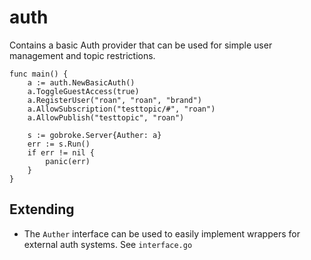 # auth
Contains a basic Auth provider that can be used for simple user management and topic restrictions.

```
func main() {
	a := auth.NewBasicAuth()
	a.ToggleGuestAccess(true)
	a.RegisterUser("roan", "roan", "brand")
	a.AllowSubscription("testtopic/#", "roan")
	a.AllowPublish("testtopic", "roan")

	s := gobroke.Server{Auther: a}
	err := s.Run()
	if err != nil {
		panic(err)
	}
}
```

## Extending
* The `Auther` interface can be used to easily implement wrappers for external auth systems. See `interface.go`
